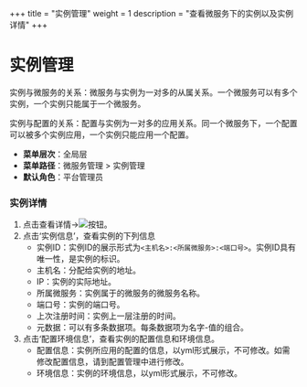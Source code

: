 +++
title = "实例管理"
weight = 1
description = "查看微服务下的实例以及实例详情"
+++

# 实例管理

实例与微服务的关系：微服务与实例为一对多的从属关系。一个微服务可以有多个实例，一个实例只能属于一个微服务。

实例与配置的关系：配置与实例为一对多的应用关系。同一个微服务下，一个配置可以被多个实例应用，一个实例只能应用一个配置。

- **菜单层次**：全局层
- **菜单路径**：微服务管理 > 实例管理
- **默认角色**：平台管理员

### 实例详情

1. 点击查看详情→<img class="no-border" src="/docs/user-guide/system-configuration/microservice-management/image/info.png"/>按钮。
1. 点击‘实例信息’，查看实例的下列信息
    - 实例ID：实例ID的展示形式为`<主机名>:<所属微服务>:<端口号>`。实例ID具有唯一性，是实例的标识。
    - 主机名：分配给实例的地址。
    - IP：实例的实际地址。
    - 所属微服务：实例属于的微服务的微服务名称。
    - 端口号：实例的端口号。
    - 上次注册时间：实例上一层注册的时间。
    - 元数据：可以有多条数据项。每条数据项为名字-值的组合。
1. 点击‘配置环境信息’，查看实例的配置信息和环境信息。
    - 配置信息：实例所应用的配置的信息，以yml形式展示，不可修改。如需修改配置信息，请到配置管理中进行修改。
    - 环境信息：实例的环境信息，以yml形式展示，不可修改。